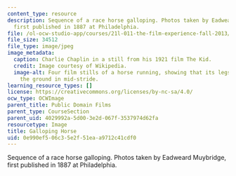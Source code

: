 ```yaml
---
content_type: resource
description: Sequence of a race horse galloping. Photos taken by Eadweard Muybridge,
  first published in 1887 at Philadelphia.
file: /ol-ocw-studio-app/courses/21l-011-the-film-experience-fall-2013/0e990ef506c35e2f51eaa9712c41cdf0_horse.jpg
file_size: 34512
file_type: image/jpeg
image_metadata:
  caption: Charlie Chaplin in a still from his 1921 film The Kid.
  credit: Image courtesy of Wikipedia.
  image-alt: Four film stills of a horse running, showing that its legs are all off
    the ground in mid-stride.
learning_resource_types: []
license: https://creativecommons.org/licenses/by-nc-sa/4.0/
ocw_type: OCWImage
parent_title: Public Domain Films
parent_type: CourseSection
parent_uid: 4029992a-5d00-3e2d-067f-3537974d62fa
resourcetype: Image
title: Galloping Horse
uid: 0e990ef5-06c3-5e2f-51ea-a9712c41cdf0
---
```

Sequence of a race horse galloping. Photos taken by Eadweard Muybridge, first published in 1887 at Philadelphia.